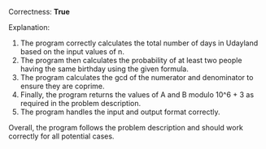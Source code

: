 Correctness: **True**

Explanation: 
1. The program correctly calculates the total number of days in Udayland based on the input values of n.
2. The program then calculates the probability of at least two people having the same birthday using the given formula.
3. The program calculates the gcd of the numerator and denominator to ensure they are coprime.
4. Finally, the program returns the values of A and B modulo 10^6 + 3 as required in the problem description.
5. The program handles the input and output format correctly.

Overall, the program follows the problem description and should work correctly for all potential cases.
